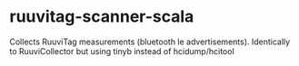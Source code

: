 # ruuvitag-scanner-scala
Collects RuuviTag measurements (bluetooth le advertisements). Identically to RuuviCollector but using tinyb instead of hcidump/hcitool
